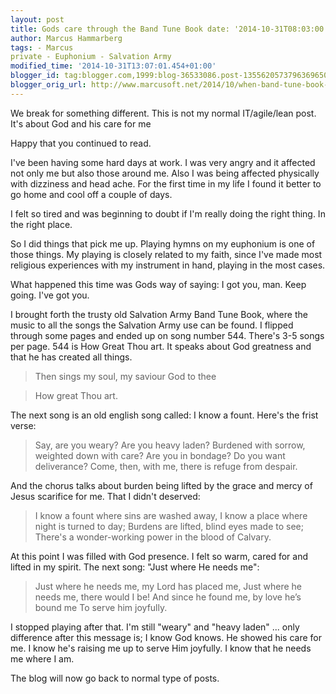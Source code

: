 ```yaml
---
layout: post
title: Gods care through the Band Tune Book date: '2014-10-31T08:03:00.001+01:00'
author: Marcus Hammarberg
tags: - Marcus
private - Euphonium - Salvation Army
modified_time: '2014-10-31T13:07:01.454+01:00'
blogger_id: tag:blogger.com,1999:blog-36533086.post-1355620573796369650
blogger_orig_url: http://www.marcusoft.net/2014/10/when-band-tune-book-spoke-to-me.html
---
```



<div dir="ltr" style="text-align: left;" trbidi="on">

We break for something different. This is not my normal IT/agile/lean
post. It's about God and his care for me

Happy that you continued to read.

I've been having some hard days at work. I was very angry and it
affected not only me but also those around me. Also I was being affected
physically with dizziness and head ache. For the first time in my life I
found it better to go home and cool off a couple of days.

I felt so tired and was beginning to doubt if I'm really doing the right
thing. In the right place.

So I did things that pick me up. Playing hymns on my euphonium is one of
those things. My playing is closely related to my faith, since I've made
most religious experiences with my instrument in hand, playing in the
most cases.

What happened this time was Gods way of saying: I got you, man. Keep
going. I've got you.


I brought forth the trusty old Salvation Army Band Tune Book, where the
music to all the songs the Salvation Army use can be found. I flipped
through some pages and ended up on song number 544. There's 3-5 songs
per page.
544 is How Great Thou art. It speaks about God greatness and that he has
created all things.

> Then sings my soul, my saviour God to thee

> How great Thou art. 

The next song is an old english song called: I know a fount. Here's the
frist verse:

> Say, are you weary? Are you heavy laden?
> Burdened with sorrow, weighted down with care?
> Are you in bondage? Do you want deliverance?
> Come, then, with me, there is refuge from despair. 

And the chorus talks about burden being lifted by the grace and mercy of
Jesus scarifice for me. That I didn't deserved:

> I know a fount where sins are washed away,
> I know a place where night is turned to day;
> Burdens are lifted, blind eyes made to see;
> There's a wonder-working power in the blood of Calvary. 

At this point I was filled with God presence. I felt so warm, cared for
and lifted in my spirit. The next song: "Just where He needs me":

> Just where he needs me, my Lord has placed me,
> Just where he needs me, there would I be!
> And since he found me, by love he’s bound me
> To serve him joyfully.

I stopped playing after that.
I'm still "weary" and "heavy laden" ... only difference after this
message is; I know God knows. He showed his care for me. I know he's
raising me up to serve Him joyfully. I know that he needs me where I
am.

The blog will now go back to normal type of posts. 

</div>
